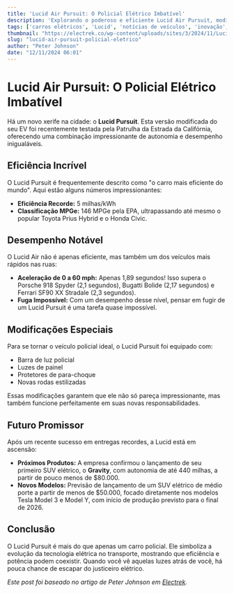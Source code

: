 ```yaml
---
title: 'Lucid Air Pursuit: O Policial Elétrico Imbatível'
description: 'Explorando o poderoso e eficiente Lucid Air Pursuit, modificado para a polícia.'
tags: ['carros elétricos', 'Lucid', 'notícias de veículos', 'inovação', 'polícia']
thumbnail: "https://electrek.co/wp-content/uploads/sites/3/2024/11/Lucid-pursuit-EV.jpeg?quality=82&strip=all&w=1400"
slug: "lucid-air-pursuit-policial-eletrico"
author: "Peter Johnson"
date: "12/11/2024 06:01"
---
```


# Lucid Air Pursuit: O Policial Elétrico Imbatível

Há um novo xerife na cidade: o **Lucid Pursuit**. Esta versão modificada do seu EV foi recentemente testada pela Patrulha da Estrada da Califórnia, oferecendo uma combinação impressionante de autonomia e desempenho inigualáveis.

## Eficiência Incrível
O Lucid Pursuit é frequentemente descrito como "o carro mais eficiente do mundo". Aqui estão alguns números impressionantes:
- **Eficiência Recorde:** 5 milhas/kWh
- **Classificação MPGe:** 146 MPGe pela EPA, ultrapassando até mesmo o popular Toyota Prius Hybrid e o Honda Civic.

## Desempenho Notável
O Lucid Air não é apenas eficiente, mas também um dos veículos mais rápidos nas ruas:
- **Aceleração de 0 a 60 mph:** Apenas 1,89 segundos! Isso supera o Porsche 918 Spyder (2,1 segundos), Bugatti Bolide (2,17 segundos) e Ferrari SF90 XX Stradale (2,3 segundos).
- **Fuga Impossível:** Com um desempenho desse nível, pensar em fugir de um Lucid Pursuit é uma tarefa quase impossível.

## Modificações Especiais
Para se tornar o veículo policial ideal, o Lucid Pursuit foi equipado com:
- Barra de luz policial
- Luzes de painel
- Protetores de para-choque
- Novas rodas estilizadas

Essas modificações garantem que ele não só pareça impressionante, mas também funcione perfeitamente em suas novas responsabilidades.

## Futuro Promissor
Após um recente sucesso em entregas recordes, a Lucid está em ascensão:
- **Próximos Produtos:** A empresa confirmou o lançamento de seu primeiro SUV elétrico, o **Gravity**, com autonomia de até 440 milhas, a partir de pouco menos de $80.000.
- **Novos Modelos:** Previsão de lançamento de um SUV elétrico de médio porte a partir de menos de $50.000, focado diretamente nos modelos Tesla Model 3 e Model Y, com início de produção previsto para o final de 2026.

## Conclusão
O Lucid Pursuit é mais do que apenas um carro policial. Ele simboliza a evolução da tecnologia elétrica no transporte, mostrando que eficiência e potência podem coexistir. Quando você vê aquelas luzes atrás de você, há pouca chance de escapar do justiceiro elétrico.

*Este post foi baseado no artigo de Peter Johnson em [Electrek](https://electrek.co/2024/11/11/lucids-modified-air-pursuit-ev-cruiser-will-catch-you-if-you-run/).*